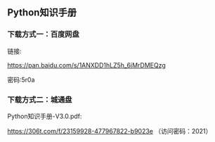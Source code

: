 ## Python知识手册

<!-- 可以直接下载 github 项目中的 pdf 文件 "Python知识手册-v2.2.pdf"

### 获取地址

下载方式一：百度网盘
链接:https://pan.baidu.com/s/1ANXDD1hLZ5h_6jMrDMEQzg  
密码:5r0a

### PC 端备用地址
下载方式二：城通盘
Python知识手册-v2.2.pdf: 
https://72k.us/file/23159928-443559093 -->

### 下载方式一：百度网盘

链接: 

https://pan.baidu.com/s/1ANXDD1hLZ5h_6jMrDMEQzg  

密码:5r0a

### 下载方式二：城通盘

Python知识手册-V3.0.pdf: 

https://306t.com/f/23159928-477967822-b9023e （访问密码：2021）
